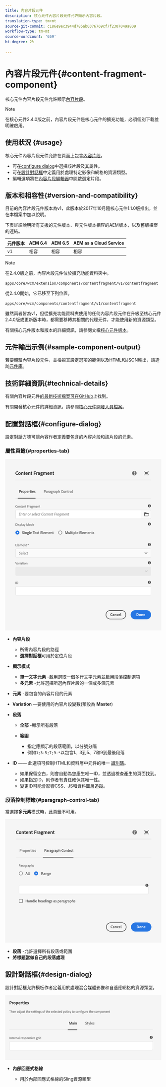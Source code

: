 ```yaml
---
title: 內容片段元件
description: 核心元件內容片段元件允許顯示內容片段。
translation-type: tm+mt
source-git-commit: c186e9ec3944d785ab0376769cf7f2307049a809
workflow-type: tm+mt
source-wordcount: '659'
ht-degree: 2%

---
```



# 內容片段元件{#content-fragment-component}

核心元件內容片段元件允許顯示[內容片段](https://docs.adobe.com/content/help/en/experience-manager-cloud-service/assets/content-fragments/content-fragments.html)。

>[!NOTE]
>
>在核心元件2.4.0版之前，內容片段元件是核心元件的擴充功能，必須個別下載並明確啟用。

## 使用狀況 {#usage}

核心元件內容片段元件允許在頁面上包含[內容片段](https://docs.adobe.com/content/help/en/experience-manager-cloud-service/assets/content-fragments/content-fragments.html)。

* 可在[configure dialog](#configure-dialog)中選擇該片段及其屬性。
* 可在[設計對話框](#design-dialog)中定義用於處理特定影像和網格的資源類型。
* 編輯選項將在[內容片段編輯器](https://docs.adobe.com/content/help/en/experience-manager-cloud-service/assets/content-fragments/content-fragments-variations.html)中開啟選定片段。

## 版本和相容性{#version-and-compatibility}

目前的內容片段元件版本為v1，此版本於2017年10月隨核心元件1.1.0版推出，並在本檔案中加以說明。

下表詳細說明所有支援的元件版本、與元件版本相容的AEM版本，以及舊版檔案的連結。

| 元件版本 | AEM 6.4 | AEM 6.5 | AEM as a Cloud Service  |
|--- |--- |---|---|
| v1 | 相容 | 相容 | 相容 |

>[!NOTE]
>
>在2.4.0版之前，內容片段元件位於擴充功能資料夾中。
>
> `apps/core/wcm/extension/components/contentfragment/v1/contentfragment`
> 
>從2.4.0開始，它已移至下列位置。
>
>`apps/core/wcm/components/contentfragment/v1/contentfragment`
>
>雖然兩者皆為v1，但從擴充功能資料夾使用的任何內容片段元件在升級至核心元件2.4.0版或更新版本時，都需要移轉其相關的代理元件，才能使用新的資源類型。

有關核心元件版本和版本的詳細資訊，請參閱文檔[核心元件版本](/help/versions.md)。

## 元件輸出示例{#sample-component-output}

若要體驗內容片段元件，並檢視其設定選項的範例以及HTML和JSON輸出，請造訪[元件庫](https://adobe.com/go/aem_cmp_library_cf)。

## 技術詳細資訊{#technical-details}

有關內容片段元件[的最新技術檔案可在GitHub](https://adobe.com/go/aem_cmp_tech_cf_v1)上找到。

有關開發核心元件的詳細資訊，請參閱[核心元件開發人員檔案](/help/developing/overview.md)。

## 配置對話框{#configure-dialog}

設定對話方塊可讓內容作者定義要包含的內容片段和該片段的元素。

### 屬性頁籤{#properties-tab}

![內容片段元件](/help/assets/content-fragment-edit-properties.png)

* **內容片段**

   * 所需內容片段的路徑
   * **選擇對話框**&#x200B;可用於定位片段

* **顯示模式**
   * **單一文字元素** -啟用選取一個多行文字元素並啟用段落控制選項
   * **多元素** -允許選擇所選內容片段的一個或多個元素
* **元素** -要包含的內容片段的元素
* **Variation**  —要使用的內容片段變數(預設為 **Master**)

* **段落**

   * **全部** -顯示所有段落
   * **範圍**

      * 指定應顯示的段落範圍，以分號分隔
      * 例如`1;3-5;7;9-*`以包含1、3到5、7和9到最後段落
* **ID**  —— 此選項可控制HTML和資料層中元件的唯一 [識別碼](/help/developing/data-layer/overview.md)。
   * 如果保留空白，則會自動為您產生唯一ID，並透過檢查產生的頁面找到。
   * 如果指定ID，則作者有責任確保其唯一性。
   * 變更ID可能會影響CSS、JS和資料圖層追蹤。

### 段落控制標籤{#paragraph-control-tab}

當選擇&#x200B;**多元素**&#x200B;模式時，此頁籤不可用。

![內容片段元件](/help/assets/content-fragment-edit-paragraph.png)

* **段落** -允許選擇所有段落或範圍
* **將標題當做自己的段落處理**

## 設計對話框{#design-dialog}

設計對話框允許模板作者定義用於處理混合媒體影像和自適應網格的資源類型。

![內容片段元件的設計對話方塊](/help/assets/content-fragment-design.png)

* **內部回應式格線**

   * 用於內部回應式格線的Sling資源類型

